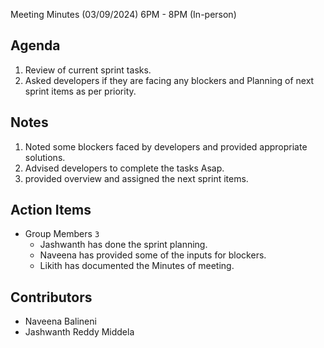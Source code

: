 Meeting Minutes (03/09/2024) 6PM - 8PM (In-person)


## Agenda
1. Review of current sprint tasks. 
2. Asked developers if they are facing any blockers and Planning of next sprint items as per priority. 

## Notes
1. Noted some blockers faced by developers and provided appropriate solutions.
2. Advised developers to complete the tasks Asap. 
3. provided overview and assigned the next sprint items.

## Action Items
* Group Members `3`
    * Jashwanth has done the sprint planning.
    * Naveena has provided some of the inputs for blockers.
    * Likith has documented the Minutes of meeting.

## Contributors
 * Naveena Balineni
 * Jashwanth Reddy Middela
